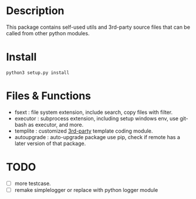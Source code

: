 # Description

This package contains self-used utils and 3rd-party source files that can be called from other python modules.

# Install

```
python3 setup.py install
```

# Files & Functions

- fsext : file system extension, include search, copy files with filter.
- executor : subprocess extension, including setup windows env, use git-bash as executor, and more.
- templite : customized [3rd-party](https://pypi.org/project/templite/) template coding module.
- autoupgrade : auto-upgrade package use pip, check if remote has a later version of that package.

# TODO

- [ ] more testcase.
- [ ] remake simplelogger or replace with python logger module